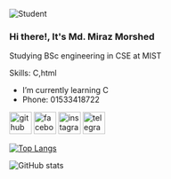 

![Student](https://scontent.fdac88-1.fna.fbcdn.net/v/t39.30808-6/445045879_428108729975188_5919964960928632189_n.jpg?_nc_cat=105&ccb=1-7&_nc_sid=5f2048&_nc_ohc=OckS8mo-7QwQ7kNvgEfX8mu&_nc_ht=scontent.fdac88-1.fna&oh=00_AYC6cPJoxOjwMzhTJ9rKasifdm6cBqAfkoCEqM1dP8U7Ow&oe=667B9040)
### Hi there!, It's Md. Miraz Morshed
Studying BSc engineering in CSE at MIST

Skills: C,html

- I’m currently learning C 
- Phone: 01533418722 


[<img src='https://cdn.jsdelivr.net/npm/simple-icons@3.0.1/icons/github.svg' alt='github' height='40'>](https://github.com/Miraz-3301)  [<img src='https://cdn.jsdelivr.net/npm/simple-icons@3.0.1/icons/facebook.svg' alt='facebook' height='40'>](https://www.facebook.com/don.t.make.me.shapalaq.u.ahmoq)  [<img src='https://cdn.jsdelivr.net/npm/simple-icons@3.0.1/icons/instagram.svg' alt='instagram' height='40'>](https://www.instagram.com/____miraz_/)  [<img src='https://cdn.jsdelivr.net/npm/simple-icons@3.0.1/icons/telegram.svg' alt='telegram' height='40'>](https://t.me/frozen_breath)  

[![Top Langs](https://github-readme-stats.vercel.app/api/top-langs/?username=Miraz-3301)](https://github.com/anuraghazra/github-readme-stats)

![GitHub stats](https://github-readme-stats.vercel.app/api?username=Miraz-3301&show_icons=true)  

